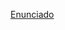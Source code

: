 [Enunciado](https://docs.google.com/document/d/1DJy2ofrWdPu_Alaw1XuHklnG3LhPeROW/edit#heading=h.gjdgxs)